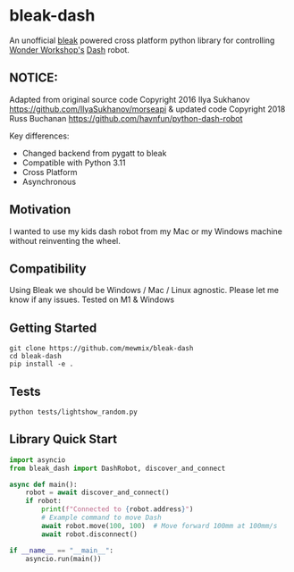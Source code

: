 # bleak-dash

An unofficial [bleak](https://github.com/hbldh/bleak) powered cross platform python library for controlling [Wonder Workshop's](https://www.makewonder.com/) [Dash](https://www.makewonder.com/?gclid=CPOO8bC8k8oCFdaRHwodPeMIZg) robot.

## NOTICE:
Adapted from original source code Copyright 2016 Ilya Sukhanov https://github.com/IlyaSukhanov/morseapi & updated code Copyright 2018 Russ Buchanan https://github.com/havnfun/python-dash-robot

Key differences:
- Changed backend from pygatt to bleak
- Compatible with Python 3.11 
- Cross Platform
- Asynchronous 

## Motivation
I wanted to use my kids dash robot from my Mac or my Windows machine without reinventing the wheel.

## Compatibility
Using Bleak we should be Windows / Mac / Linux agnostic. Please let me know if any issues. Tested on M1 & Windows 
## Getting Started
```
git clone https://github.com/mewmix/bleak-dash
cd bleak-dash
pip install -e . 
```

## Tests

```
python tests/lightshow_random.py  
```

## Library Quick Start

```python
import asyncio
from bleak_dash import DashRobot, discover_and_connect

async def main():
    robot = await discover_and_connect()
    if robot:
        print(f"Connected to {robot.address}")
        # Example command to move Dash
        await robot.move(100, 100)  # Move forward 100mm at 100mm/s
        await robot.disconnect()

if __name__ == "__main__":
    asyncio.run(main())
```